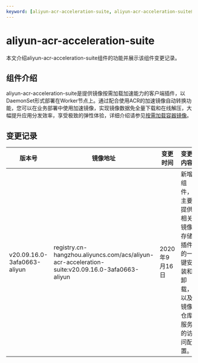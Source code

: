 ```yaml
---
keyword: [aliyun-acr-acceleration-suite, aliyun-acr-acceleration-suite组件变更记录]
---
```


# aliyun-acr-acceleration-suite

本文介绍aliyun-acr-acceleration-suite组件的功能并展示该组件变更记录。

## 组件介绍

aliyun-acr-acceleration-suite是提供镜像按需加载加速能力的客户端插件，以DaemonSet形式部署在Worker节点上。通过配合使用ACR的加速镜像自动转换功能，您可以在业务部署中使用加速镜像，实现镜像数据免全量下载和在线解压，大幅提升应用分发效率，享受极致的弹性体验，详细介绍请参见[按需加载容器镜像]()。

## 变更记录

|版本号|镜像地址|变更时间|变更内容|变更影响|
|---|----|----|----|----|
|v20.09.16.0-3afa0663-aliyun|registry.cn-hangzhou.aliyuncs.com/acs/aliyun-acr-acceleration-suite:v20.09.16.0-3afa0663-aliyun|2020年9月16日|新增组件，主要提供相关镜像存储插件的一键安装和卸载，以及镜像仓库服务的访问配置。|安装和卸载流程会重启您节点上的Docker，不会对您正在运行的容器造成影响。|


